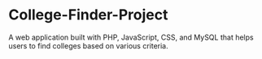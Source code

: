 # College-Finder-Project
A web application built with PHP, JavaScript, CSS, and MySQL that helps users to find colleges based on various criteria.
